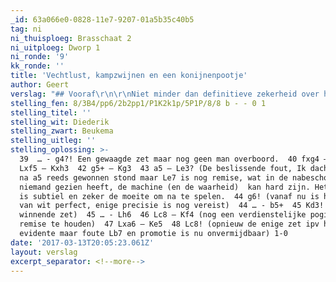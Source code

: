```yaml
---
_id: 63a066e0-0828-11e7-9207-01a5b35c40b5
tag: ni
ni_thuisploeg: Brasschaat 2
ni_uitploeg: Dworp 1
ni_ronde: '9'
kk_ronde: ''
title: 'Vechtlust, kampzwijnen en een konijnenpootje'
author: Geert
verslag: "## Vooraf\r\n\r\nNiet minder dan definitieve zekerheid over het behoud in derde afdeling is de inzet vandaag. Eerst wel een aardig eindje autorijden naar grensgemeente Brasschaat. Een stevige club die volop profiteert van zijn ligging om sterke Nederlandse schakers te recruteren. Helemaal gerust waren we er dus niet op. Want ondanks zijn lage klassement is het tweede team van Brasschaat geen zwak broertje.<!--more-->\r\n\r\n## De ontmoeting\r\n\r\nDeze keer konden de stukken op bord 4 al snel terug de doos in. Met wit verloor **_Geert V._** helaas vrij kansloos. Verdomme, het kneusje van de ploeg. Verrast in de opening om vervolgens in een zuivere wildwest terecht te komen met een witte koning in het midden versus een slecht ontwikkelde zwarte stelling. Helaas is de zwarte dame dodelijk efficiënt. In combinatie met een onzuiver rekenende witspeler zorgt dit al snel voor een eerste (en naar achteraf bleek gelukkig enige) nul. De goei staan 0-1 achter.\r\n\r\nAl leek het erop dat mijn zwakke spel de anderen nog meer motiveerde om het onderste uit de kan te halen. Op bord 5 heeft **_Frank_** er duidelijk zin in en **_Kjell_** had weer een goed voorgevoel. Het resultaat? Een bizar spelletje schaak waarin Frank op het eerste gezicht niet over de beste papieren beschikt. Schijn bedriegt, zijn stelling wordt beter en beter met actief stukkenspel tegen een pion. En plots geeft de tegenstander een  stuk weg en klaart de hemel helemaal op. Het eerste volle punt van Frank sinds februari 2016! De stand is weer gelijk. 1-1\r\n\r\n**_Serge_** op bord 1 heeft al vanuit de opening een keurige stelling met een pion meer –tegen een jongetje van 13, weliswaar met 2.150 Elo. Even later wint Serge nog een tweede pion. Tegelijk dreigt de tegenstander wel de dame in te sluiten. Omdat we de punten broodnodig hebben, doet Serge een dappere poging om drie keer dezelfde stelling te vermijden. Hij offert warempel zijn dame tegen stuk en toren! Maar in hoge tijdnood van de Brasschatenaar kiest ons eerste bord toch maar eieren voor zijn geld. Remise. Goed geprobeerd! 1,5-1,5. Het blijft spannend.\r\n\r\nOp bord 2 heeft Kjell met wit wel een pion minder maar hij heeft duidelijk compensatie. De zwartspeler staat totaal onderontwikkeld en Kjell heeft goeie kansen, vooral ook omdat de Brasschatenaar in hoge tijdnood geraakt. Uiteindelijk maakt onze man het zeer koelbloedig af. Oef! We komen voor het eerst op voorsprong. 1,5-2,5. Nog een punt te gaan.\r\n\r\nDe man van de match zat in Brasschaat ongetwijfeld aan bord 6. **_Diederik_** had de pech tegen een telg uit het roemrijke geslacht der Beukema’s te moeten spelen. Diederik knokt voor wat hij waard is maar verliest toch twee pionnen. Torens eraf en nog een waterkans op remise in een eindspel met ongelijke lopers. Maar dan! Het wonder is geschied. De jonge Beukema wil absoluut winnen en krijgt het deksel alsnog op de neus. Weinig ‘beuke’ en veel ‘ma’ roepen dus… Game, set en match. Diederik is matchwinnaar, dank zij hem is behoud in derde een zekerheid. 1,5-3,5. Waar is da feestje? Hier is da feestje!\r\n\r\nOndertussen had voorzitter **_Eric_** **_Geert M._** op bord 3 wel gesommeerd om door te spelen. Dat was nodig gezien de dubieuze stelling van Diederik. En ook omdat Geert gewoon heel goed staat, weliswaar met een pion achter maar wel met veel druk. Geert M. slaagt erin de torens op de tweede lijn te krijgen en zijn pion terug te winnen. Eenvoudig uitmaken, is er wel niet bij en dus is remise een logische uitslag. Eindstand 2-4 voor de goei. Opdracht volbracht.\r\n\r\n## Naspel\r\n\r\nHet heeft er een tijdlang slecht uitgezien in het verre Brasschaat. Maar ‘elk nadeel heb se voordeel’ en na de catastrofe op bord 4 kreeg het hele team vleugels. Dat gecombineerd met een konijnenpoot –hadden we in deze competitie nog niet al te vaak bij- zorgde voor een puik resultaat tegen een op papier evenwaardige tegenstander (Elo-gemiddelde 1960, wij 1954). Degraderen kan niet meer. In de laatste twee ronden staan de laatste (Brussels) en nummer 8 (Wetteren) uit de stand op het programma. De toekomst oogt zonnig!"
stelling_fen: 8/3B4/pp6/2b2pp1/P1K2k1p/5P1P/8/8 b - - 0 1
stelling_titel: ''
stelling_wit: Diederik
stelling_zwart: Beukema
stelling_uitleg: ''
stelling_oplossing: >-
  39  … - g4?! Een gewaagde zet maar nog geen man overboord.  40 fxg4 – Kg3  41
  Lxf5 – Kxh3  42 g5+ – Kg3  43 a5 – Le3? (De beslissende fout, Ik dacht dat ik
  na a5 reeds gewonnen stond maar Le7 is nog remise, wat in de nabeschouwing
  niemand gezien heeft, de machine (en de waarheid)  kan hard zijn. Het verschil
  is subtiel en zeker de moeite om na te spelen.  44 g6! (vanaf nu is het spel
  van wit perfect, enige precisie is nog vereist)  44 … - b5+  45 Kd3! (enige
  winnende zet)  45 … - Lh6  46 Lc8 – Kf4 (nog een verdienstelijke poging om
  remise te houden)  47 Lxa6 – Ke5  48 Lc8! (opnieuw de enige zet ipv het
  evidente maar foute Lb7 en promotie is nu onvermijdbaar) 1-0
date: '2017-03-13T20:05:23.061Z'
layout: verslag
excerpt_separator: <!--more-->
---
```


